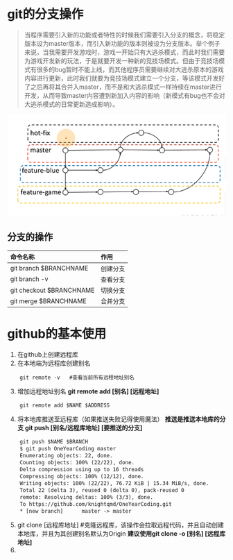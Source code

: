 #   git的分支操作
>当程序需要引入新的功能或者特性的时候我们需要引入分支的概念，将稳定版本设为master版本，而引入新功能的版本则被设为分支版本。举个例子来说，当我需要开发游戏时，游戏一开始只有大逃杀模式，而此时我们需要为游戏开发新的玩法，于是就要开发一种新的竞技场模式。但由于竞技场模式有很多的bug暂时不能上线，而其他程序员需要继续对大逃杀原本的游戏内容进行更新，此时我们就要为竞技场模式建立一个分支，等该模式开发好了之后再将其合并入master，而不是和大逃杀模式一样持续在master进行开发，从而导致master内容遭到新加入内容的影响（新模式有bug也不会对大逃杀模式的日常更新造成影响）。


![分支示意图](./image/%E5%88%86%E6%94%AF%E7%A4%BA%E6%84%8F%E5%9B%BE.png#pic_center)

##  分支的操作
|命令名称|作用|
|:-----|:----|
|git branch $BRANCHNAME|创建分支|
|git branch -v|查看分支|
|git checkout $BRANCHNAME|切换分支|
|git merge $BRANCHNAME |合并分支|


#   github的基本使用
1. 在github上创建远程库
2. 在本地端为远程库创建别名
```shell
    git remote -v   #查看当前所有远程地址别名
```
3. 增加远程地址别名
    **git remote add [别名] [远程地址]**
```shell
    git remote add $NAME $ADDRESS
```
4. 将本地库推送至远程库（如果推送失败记得使用魔法）
   **推送是推送本地库的分支 git push [别名/远程库地址] [要推送的分支]**
```shell
    git push $NAME $BRANCH
    $ git push OneYearCoding master
    Enumerating objects: 22, done.
    Counting objects: 100% (22/22), done.
    Delta compression using up to 16 threads
    Compressing objects: 100% (12/12), done.
    Writing objects: 100% (22/22), 76.72 KiB | 15.34 MiB/s, done.
    Total 22 (delta 3), reused 0 (delta 0), pack-reused 0
    remote: Resolving deltas: 100% (3/3), done.
    To https://github.com/knightqmd/OneYearCoding.git
    * [new branch]      master -> master

```
5. git clone [远程库地址]  #克隆远程库，该操作会拉取远程代码，并且自动创建本地库，并且为其创建别名默认为Origin
   **建议使用git clone -o [别名] [远程库地址]**
6. 
